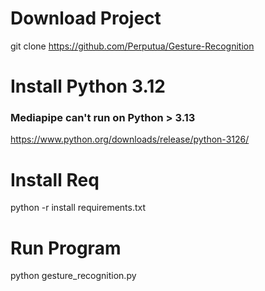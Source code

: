 # Download Project
git clone https://github.com/Perputua/Gesture-Recognition

# Install Python 3.12
### Mediapipe can't run on Python > 3.13
https://www.python.org/downloads/release/python-3126/

# Install Req
python -r install requirements.txt

# Run Program
python gesture_recognition.py
